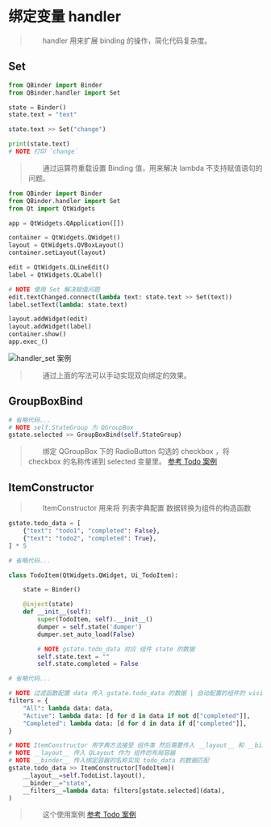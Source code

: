 # 绑定变量 handler

> &emsp;&emsp;handler 用来扩展 binding 的操作，简化代码复杂度。

## Set 

```Python
from QBinder import Binder
from QBinder.handler import Set

state = Binder()
state.text = "text"

state.text >> Set("change")

print(state.text)
# NOTE 打印 `change`
```

> &emsp;&emsp;通过运算符重载设置 Binding 值，用来解决 lambda 不支持赋值语句的问题。

```Python
from QBinder import Binder
from QBinder.handler import Set
from Qt import QtWidgets

app = QtWidgets.QApplication([])

container = QtWidgets.QWidget()
layout = QtWidgets.QVBoxLayout()
container.setLayout(layout)

edit = QtWidgets.QLineEdit()
label = QtWidgets.QLabel()

# NOTE 使用 Set 解决赋值问题
edit.textChanged.connect(lambda text: state.text >> Set(text))
label.setText(lambda: state.text)

layout.addWidget(edit)
layout.addWidget(label)
container.show()
app.exec_()
```

![handler_set 案例](//cdn.jsdelivr.net/gh/FXTD-ODYSSEY/CG_wiki@gh-pages/Python/QBinder/_img/feature/handler_set.gif)

> &emsp;&emsp;通过上面的写法可以手动实现双向绑定的效果。


## GroupBoxBind 

```Python
# 省略代码...
# NOTE self.StateGroup 为 QGroupBox
gstate.selected >> GroupBoxBind(self.StateGroup)
```

> &emsp;&emsp;绑定 QGroupBox 下的 RadioButton 勾选的 checkbox ，将 checkbox 的名称传递到 selected 变量里。 [参考 Todo 案例](/advance/todo.md)

## ItemConstructor 

> &emsp;&emsp;ItemConstructor 用来将 列表字典配置 数据转换为组件的构造函数 

```Python
gstate.todo_data = [
    {"text": "todo1", "completed": False},
    {"text": "todo2", "completed": True},
] * 5

# 省略代码...

class TodoItem(QtWidgets.QWidget, Ui_TodoItem):

    state = Binder()

    @inject(state)
    def __init__(self):
        super(TodoItem, self).__init__()
        dumper = self.state('dumper')
        dumper.set_auto_load(False)

        # NOTE gstate.todo_data 对应 组件 state 的数据
        self.state.text = ""
        self.state.completed = False

# 省略代码...

# NOTE 过滤函数配置 data 传入 gstate.todo_data 的数据 | 自动配置的组件的 visible 属性
filters = {
    "All": lambda data: data,
    "Active": lambda data: [d for d in data if not d["completed"]],
    "Completed": lambda data: [d for d in data if d["completed"]],
}

# NOTE ItemConstructor 用字典方法接受 组件类 然后需要传入 __layout__ 和 __binder__ 参数来完成构建， __filters__ 需要用到过滤则添加
# NOTE __layout__ 传入 QLayout 作为 组件的布局容器
# NOTE __binder__ 传入绑定容器的名称实现 todo_data 的数据匹配
gstate.todo_data >> ItemConstructor[TodoItem](
    __layout__=self.TodoList.layout(),
    __binder__="state",
    __filters__=lambda data: filters[gstate.selected](data),
)
```

> &emsp;&emsp;这个使用案例 [参考 Todo 案例](/advance/todo.md)

